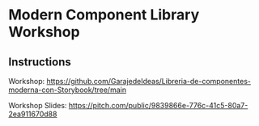 # Modern Component Library Workshop

## Instructions

Workshop: https://github.com/GarajedeIdeas/Libreria-de-componentes-moderna-con-Storybook/tree/main

Workshop Slides: https://pitch.com/public/9839866e-776c-41c5-80a7-2ea911670d88
